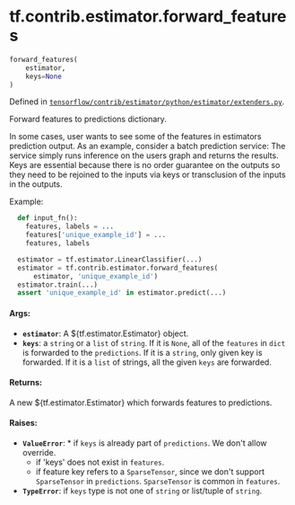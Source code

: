 <div itemscope itemtype="http://developers.google.com/ReferenceObject">
<meta itemprop="name" content="tf.contrib.estimator.forward_features" />
</div>

# tf.contrib.estimator.forward_features

``` python
forward_features(
    estimator,
    keys=None
)
```



Defined in [`tensorflow/contrib/estimator/python/estimator/extenders.py`](https://www.tensorflow.org/code/tensorflow/contrib/estimator/python/estimator/extenders.py).

Forward features to predictions dictionary.

In some cases, user wants to see some of the features in estimators prediction
output. As an example, consider a batch prediction service: The service simply
runs inference on the users graph and returns the results. Keys are essential
because there is no order guarantee on the outputs so they need to be rejoined
to the inputs via keys or transclusion of the inputs in the outputs.

Example:

```python
  def input_fn():
    features, labels = ...
    features['unique_example_id'] = ...
    features, labels

  estimator = tf.estimator.LinearClassifier(...)
  estimator = tf.contrib.estimator.forward_features(
      estimator, 'unique_example_id')
  estimator.train(...)
  assert 'unique_example_id' in estimator.predict(...)
```

#### Args:

* <b>`estimator`</b>: A ${tf.estimator.Estimator} object.
* <b>`keys`</b>: a `string` or a `list` of `string`. If it is `None`, all of the
    `features` in `dict` is forwarded to the `predictions`. If it is a
    `string`, only given key is forwarded. If it is a `list` of strings, all
    the given `keys` are forwarded.


#### Returns:

A new ${tf.estimator.Estimator} which forwards features to predictions.


#### Raises:

* <b>`ValueError`</b>:     * if `keys` is already part of `predictions`. We don't allow
      override.
    * if 'keys' does not exist in `features`.
    * if feature key refers to a `SparseTensor`, since we don't support
      `SparseTensor` in `predictions`. `SparseTensor` is common in `features`.
* <b>`TypeError`</b>: if `keys` type is not one of `string` or list/tuple of `string`.